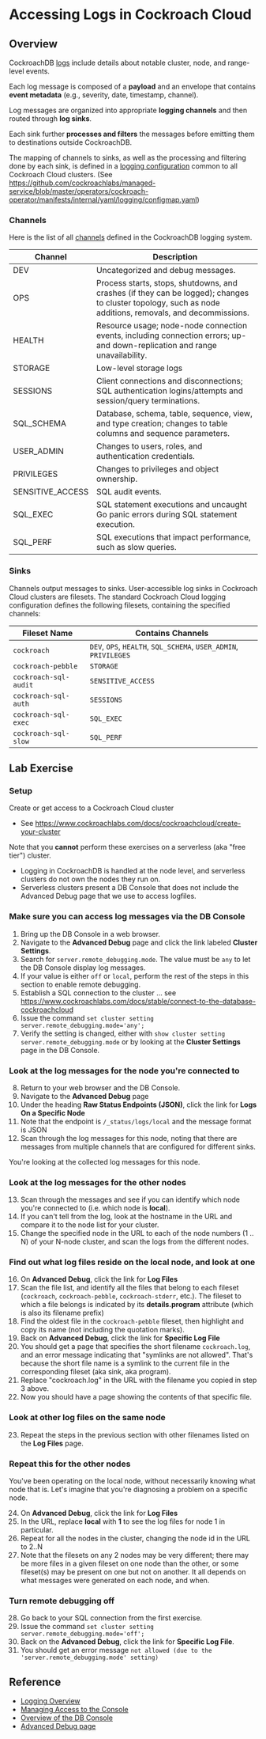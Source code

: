 # Accessing Logs in Cockroach Cloud

## Overview

CockroachDB [logs](https://www.cockroachlabs.com/docs/stable/logging-overview.html) include details about notable cluster, node, and range-level events.

Each log message is composed of a **payload** and an envelope that contains **event metadata** (e.g., severity, date, timestamp, channel).

Log messages are organized into appropriate **logging channels** and then routed through **log sinks**.

Each sink further **processes and filters** the messages before emitting them to destinations outside CockroachDB.

The mapping of channels to sinks, as well as the processing and filtering done by each sink, is defined in a [logging configuration](https://www.cockroachlabs.com/docs/stable/configure-logs.html) common to all Cockroach Cloud clusters. (See https://github.com/cockroachlabs/managed-service/blob/master/operators/cockroach-operator/manifests/internal/yaml/logging/configmap.yaml)

### Channels

Here is the list of all [channels](https://www.cockroachlabs.com/docs/v21.1/logging#logging-channels) defined in the CockroachDB logging system.

| Channel | Description |
|---------|-------------|
| DEV | Uncategorized and debug messages. |
| OPS | Process starts, stops, shutdowns, and crashes (if they can be logged); changes to cluster topology, such as node additions, removals, and decommissions.|
| HEALTH | Resource usage; node-node connection events, including connection errors; up- and down-replication and range unavailability.|
| STORAGE | Low-level storage logs |
| SESSIONS | Client connections and disconnections; SQL authentication logins/attempts and session/query terminations.|
| SQL_SCHEMA | Database, schema, table, sequence, view, and type creation; changes to table columns and sequence parameters.|
| USER_ADMIN | Changes to users, roles, and authentication credentials.|
| PRIVILEGES | Changes to privileges and object ownership.|
| SENSITIVE_ACCESS | SQL audit events.|
| SQL_EXEC | SQL statement executions and uncaught Go panic errors during SQL statement execution.|
| SQL_PERF | SQL executions that impact performance, such as slow queries.|

### Sinks

Channels output messages to sinks.  User-accessible log sinks in Cockroach Cloud clusters are filesets.  The standard Cockroach Cloud logging configuration defines the following filesets, containing the specified channels:

| Fileset Name | Contains Channels |
|---------|-------------|
| `cockroach` | `DEV`, `OPS`, `HEALTH`, `SQL_SCHEMA`, `USER_ADMIN`, `PRIVILEGES` |
| `cockroach-pebble` | `STORAGE` |
| `cockroach-sql-audit` | `SENSITIVE_ACCESS` |
| `cockroach-sql-auth` | `SESSIONS` |
| `cockroach-sql-exec` | `SQL_EXEC` |
| `cockroach-sql-slow` | `SQL_PERF` |

## Lab Exercise

### Setup

Create or get access to a Cockroach Cloud cluster

- See https://www.cockroachlabs.com/docs/cockroachcloud/create-your-cluster

Note that you **cannot** perform these exercises on a serverless (aka "free tier") cluster. 
- Logging in CockroachDB is handled at the node level, and serverless clusters do not own the nodes they run on.
- Serverless clusters present a DB Console that does not include the Advanced Debug page that we use to access logfiles.

### Make sure you can access log messages via the DB Console

1. Bring up the DB Console in a web browser.
2. Navigate to the **Advanced Debug** page and click the link labeled **Cluster Settings**.
3. Search for `server.remote_debugging.mode`. The value must be `any` to let the DB Console display log messages.  
5. If your value is either `off` or `local`, perform the rest of the steps in this section to enable remote debugging.
6. Establish a SQL connection to the cluster ... see https://www.cockroachlabs.com/docs/stable/connect-to-the-database-cockroachcloud
7. Issue the command `set cluster setting server.remote_debugging.mode='any';`
8. Verify the setting is changed, either with `show cluster setting server.remote_debugging.mode` or by looking at the **Cluster Settings** page in the DB Console.

### Look at the log messages for the node you're connected to

8. Return to your web browser and the DB Console.
1. Navigate to the **Advanced Debug** page
1. Under the heading **Raw Status Endpoints (JSON)**, click the link for **Logs On a Specific Node**
2. Note that the endpoint is `/_status/logs/local` and the message format is JSON
3. Scan through the log messages for this node, noting that there are messages from multiple channels that are configured for different sinks.

You're looking at the collected log messages for this node.

### Look at the log messages for the other nodes

13. Scan through the messages and see if you can identify which node you're connected to (i.e. which node is **local**).
7. If you can't tell from the log, look at the hostname in the URL and compare it to the node list for your cluster.
8. Change the specified node in the URL to each of the node numbers (1 .. N) of your N-node cluster, and scan the logs from the different nodes.

### Find out what log files reside on the local node, and look at one

16. On **Advanced Debug**, click the link for **Log Files**
2. Scan the file list, and identify all the files that belong to each fileset (`cockroach`, `cockroach-pebble`, `cockroach-stderr`, etc.). The fileset to which a file belongs is indicated by its **details.program** attribute (which is also its filename prefix)
3. Find the oldest file in the `cockroach-pebble` fileset, then highlight and copy its name (not including the quotation marks).
4. Back on **Advanced Debug**, click the link for **Specific Log File**
5. You should get a page that specifies the short filename `cockroach.log`, and an error message indicating that "symlinks are not allowed".  That's because the short file name is a symlink to the current file in the corresponding fileset (aka sink, aka program).
6. Replace "cockroach.log" in the URL with the filename you copied in step 3 above.
7. Now you should have a page showing the contents of that specific file.

### Look at other log files on the same node

23. Repeat the steps in the previous section with other filenames listed on the **Log Files** page.

### Repeat this for the other nodes

You've been operating on the local node, without necessarily knowing what node that is.  Let's imagine that you're diagnosing a problem on a specific node.

24. On **Advanced Debug**, click the link for **Log Files**
2. In the URL, replace **local** with **1** to see the log files for node 1 in particular.
3. Repeat for all the nodes in the cluster, changing the node id in the URL to 2..N
4. Note that the filesets on any 2 nodes may be very different; there may be more files in a given fileset on one node than the other, or some fileset(s) may be present on one but not on another.  It all depends on what messages were generated on each node, and when.

### Turn remote debugging off

28. Go back to your SQL connection from the first exercise.
29. Issue the command `set cluster setting server.remote_debugging.mode='off';`
30. Back on the **Advanced Debug**, click the link for **Specific Log File**.
33. You should get an error message `not allowed (due to the 'server.remote_debugging.mode' setting)`

## Reference

- [Logging Overview](https://www.cockroachlabs.com/docs/stable/logging-overview.html)
- [Managing Access to the Console](https://www.cockroachlabs.com/docs/cockroachcloud/console-access-management.html)
- [Overview of the DB Console](https://www.cockroachlabs.com/docs/stable/ui-overview.html)
- [Advanced Debug page](https://www.cockroachlabs.com/docs/stable/ui-debug-pages)
 


